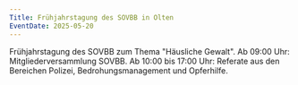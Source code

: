 ```yaml
---
Title: Frühjahrstagung des SOVBB in Olten
EventDate: 2025-05-20
---
```

Frühjahrstagung des SOVBB zum Thema "Häusliche Gewalt".
Ab 09:00 Uhr: Mitgliederversammlung SOVBB.
Ab 10:00 bis 17:00 Uhr: Referate aus den Bereichen Polizei, Bedrohungsmanagement und Opferhilfe.
